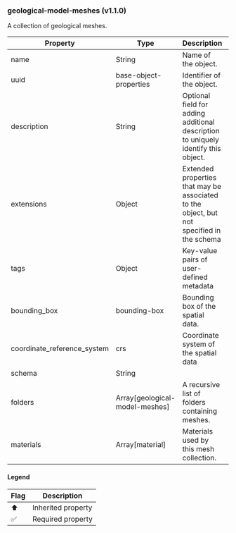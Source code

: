 ### geological-model-meshes (v1.1.0)
A collection of geological meshes.

| Property | Type | Description | Flags |
|---|---|---|---|
| name | String | Name of the object. | ⬆️ ✅ |
| uuid | base-object-properties | Identifier of the object. | ⬆️ ✅ |
| description | String | Optional field for adding additional description to uniquely identify this object. | ⬆️ |
| extensions | Object | Extended properties that may be associated to the object, but not specified in the schema | ⬆️ |
| tags | Object | Key-value pairs of user-defined metadata | ⬆️ |
| bounding_box | bounding-box | Bounding box of the spatial data. | ⬆️ ✅ |
| coordinate_reference_system | crs | Coordinate system of the spatial data | ⬆️ ✅ |
| schema | String |  | ✅ |
| folders | Array[geological-model-meshes] | A recursive list of folders containing meshes. | ✅ |
| materials | Array[material] | Materials used by this mesh collection. |  |


#### Legend

| Flag | Description |
| --- | --- |
| ⬆️ | Inherited property |
| ✅ | Required property |

